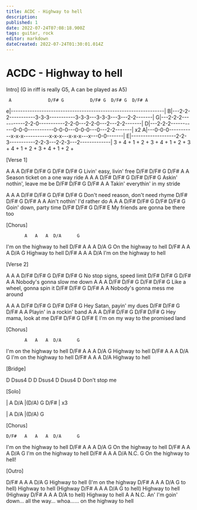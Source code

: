 ```yaml
---
title: ACDC - Highway to hell
description: 
published: 1
date: 2022-07-24T07:08:18.900Z
tags: guitar, rock
editor: markdown
dateCreated: 2022-07-24T01:30:01.014Z
---
```


# ACDC - Highway to hell

Intro] (G in riff is really G5, A can be played as A5)
 
     A              D/F# G          D/F# G  D/F# G  D/F# A
e|-----------------------------------------------------------------|
B|---2-2-2-----------3-3-3-----------3-3-3---3-3-3---3---2-2-------|
G|---2-2-2-----------2-2-0-----------2-2-0---2-2-0---2---2-2-------|
D|---2-2-2-----------0-0-0-----------0-0-0---0-0-0---0---2-2-------| x2
A|---0-0-0-----------x-x-x-----------x-x-x---x-x-x---x---0-0-------|
E|-------------------2-2-3-----------2-2-3---2-2-3---2-------------|
   3 + 4 + 1 + 2 + 3 + 4 + 1 + 2 + 3 + 4 + 1 + 2 + 3 + 4 + 1 + 2 +
 
 
[Verse 1]
 
A A A          D/F# D/F# G            D/F# D/F# G
      Livin' easy,         livin' free
D/F# D/F# G    D/F#   A A
     Season ticket on a one way ride
A A A          D/F# D/F# G            D/F# D/F# G
      Askin' nothin',      leave me be
D/F# D/F# G  D/F#  A A
   Takin' everythin' in my stride
 
A A A               D/F# D/F# G                D/F# D/F# G
      Don't need reason,        don't need rhyme
D/F# D/F# G  D/F#     A A
    Ain't nothin' I'd rather do
A A A         D/F# D/F# G           D/F# D/F# G
      Goin' down,         party time
D/F# D/F# G      D/F#      E
      My friends are gonna be there too
 
 
[Chorus]
 
           A   A   A  D/A      G
I'm on the highway to hell
    D/F#   A   A   A  D/A      G
    On the highway to hell
    D/F#   A   A   A  D/A      G
           Highway to hell
    D/F#   A   A   A  D/A
I'm on the highway to hell
 
 
[Verse 2]
 
A A A         D/F# D/F# G           D/F# D/F# G
      No stop signs,      speed limit
D/F# D/F# G     D/F#  A A
       Nobody's gonna slow me down
A A A           D/F# D/F# G              D/F# D/F# G
      Like a wheel,         gonna spin it
D/F# D/F# G    D/F# A A
       Nobody's gonna mess me around
 
A A A         D/F# D/F# G             D/F# D/F# G
      Hey Satan,          payin' my dues
D/F# D/F# G      D/F# A A
           Playin' in a rockin' band
A A A        D/F# D/F# G          D/F# D/F# G
      Hey mama,          look at me
D/F# D/F# G    D/F#     E
   I'm on my way to the promised land
 
 
[Chorus]
 
           A   A   A  D/A      G
I'm on the highway to hell
    D/F#   A   A   A  D/A      G
           Highway to hell
    D/F#   A   A   A  D/A      G
I'm on the highway to hell
    D/F#   A   A   A  D/A
           Highway to hell
 
 
[Bridge]
 
D  Dsus4  D             D  Dsus4  D  Dsus4  D
            Don't stop me
 
[Solo]
 
| A           D/A |(D/A)    G  D/F# | x3
 
| A           D/A |(D/A)    G
 
 
[Chorus]
 
    D/F#   A   A   A  D/A      G
I'm on the highway to hell
    D/F#   A   A   A  D/A      G
    On the highway to hell
    D/F#   A   A   A  D/A      G
I'm on the highway to hell
    D/F#   A   A   A  D/A N.C. G
    On the highway to          hell!
 
 
[Outro]
 
D/F#     A   A   A  D/A              G
         Highway to hell (I'm on the highway
D/F#     A   A   A  D/A   G
to hell) Highway to hell (Highway
D/F#     A   A   A  D/A   G
to hell) Highway to hell (Highway
D/F#     A   A   A  D/A
to hell) Highway to hell
                                         A                            A N.C.
An' I'm goin' down... all the way... whoa...... on the highway to hell


